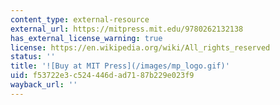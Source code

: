 ```yaml
---
content_type: external-resource
external_url: https://mitpress.mit.edu/9780262132138
has_external_license_warning: true
license: https://en.wikipedia.org/wiki/All_rights_reserved
status: ''
title: '![Buy at MIT Press](/images/mp_logo.gif)'
uid: f53722e3-c524-446d-ad71-87b229e023f9
wayback_url: ''
---
```

